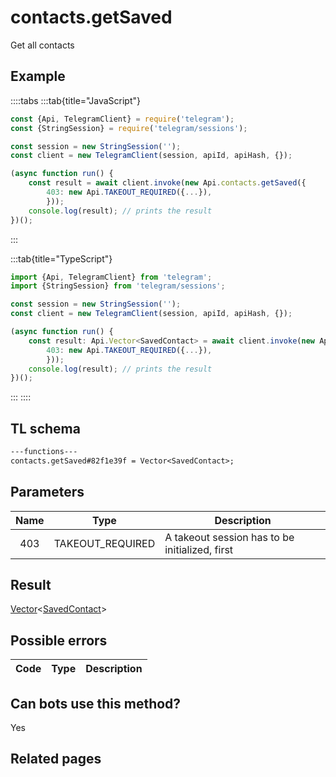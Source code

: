 # contacts.getSaved

Get all contacts

## Example

::::tabs
:::tab{title="JavaScript"}

```js
const {Api, TelegramClient} = require('telegram');
const {StringSession} = require('telegram/sessions');

const session = new StringSession('');
const client = new TelegramClient(session, apiId, apiHash, {});

(async function run() {
    const result = await client.invoke(new Api.contacts.getSaved({
		403: new Api.TAKEOUT_REQUIRED({...}),
		}));
    console.log(result); // prints the result
})();
```

:::

:::tab{title="TypeScript"}

```ts
import {Api, TelegramClient} from 'telegram';
import {StringSession} from 'telegram/sessions';

const session = new StringSession('');
const client = new TelegramClient(session, apiId, apiHash, {});

(async function run() {
    const result: Api.Vector<SavedContact> = await client.invoke(new Api.contacts.getSaved({
		403: new Api.TAKEOUT_REQUIRED({...}),
		}));
    console.log(result); // prints the result
})();
```

:::
::::

## TL schema

```txt
---functions---
contacts.getSaved#82f1e39f = Vector<SavedContact>;
```

## Parameters

| Name | Type             | Description                                    |
| :--: | ---------------- | ---------------------------------------------- |
| 403  | TAKEOUT_REQUIRED | A takeout session has to be initialized, first |

## Result

[Vector](https://core.telegram.org/type/Vector%20t)<[SavedContact](https://core.telegram.org/type/SavedContact)>

## Possible errors

| Code | Type | Description |
| :--: | ---- | ----------- |

## Can bots use this method?

Yes

## Related pages
